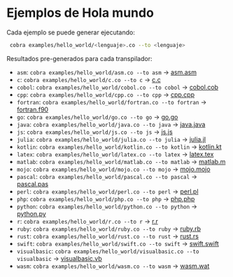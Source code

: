 # Ejemplos de Hola mundo

Cada ejemplo se puede generar ejecutando:

```bash
 cobra examples/hello_world/<lenguaje>.co --to <lenguaje>
```

Resultados pre-generados para cada transpilador:

- `asm`: `cobra examples/hello_world/asm.co --to asm` → [asm.asm](asm.asm)
- `c`: `cobra examples/hello_world/c.co --to c` → [c.c](c.c)
- `cobol`: `cobra examples/hello_world/cobol.co --to cobol` → [cobol.cob](cobol.cob)
- `cpp`: `cobra examples/hello_world/cpp.co --to cpp` → [cpp.cpp](cpp.cpp)
- `fortran`: `cobra examples/hello_world/fortran.co --to fortran` → [fortran.f90](fortran.f90)
- `go`: `cobra examples/hello_world/go.co --to go` → [go.go](go.go)
- `java`: `cobra examples/hello_world/java.co --to java` → [java.java](java.java)
- `js`: `cobra examples/hello_world/js.co --to js` → [js.js](js.js)
- `julia`: `cobra examples/hello_world/julia.co --to julia` → [julia.jl](julia.jl)
- `kotlin`: `cobra examples/hello_world/kotlin.co --to kotlin` → [kotlin.kt](kotlin.kt)
- `latex`: `cobra examples/hello_world/latex.co --to latex` → [latex.tex](latex.tex)
- `matlab`: `cobra examples/hello_world/matlab.co --to matlab` → [matlab.m](matlab.m)
- `mojo`: `cobra examples/hello_world/mojo.co --to mojo` → [mojo.mojo](mojo.mojo)
- `pascal`: `cobra examples/hello_world/pascal.co --to pascal` → [pascal.pas](pascal.pas)
- `perl`: `cobra examples/hello_world/perl.co --to perl` → [perl.pl](perl.pl)
- `php`: `cobra examples/hello_world/php.co --to php` → [php.php](php.php)
- `python`: `cobra examples/hello_world/python.co --to python` → [python.py](python.py)
- `r`: `cobra examples/hello_world/r.co --to r` → [r.r](r.r)
- `ruby`: `cobra examples/hello_world/ruby.co --to ruby` → [ruby.rb](ruby.rb)
- `rust`: `cobra examples/hello_world/rust.co --to rust` → [rust.rs](rust.rs)
- `swift`: `cobra examples/hello_world/swift.co --to swift` → [swift.swift](swift.swift)
- `visualbasic`: `cobra examples/hello_world/visualbasic.co --to visualbasic` → [visualbasic.vb](visualbasic.vb)
- `wasm`: `cobra examples/hello_world/wasm.co --to wasm` → [wasm.wat](wasm.wat)

